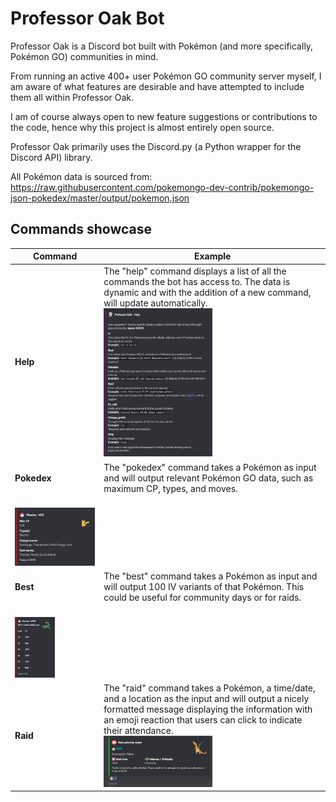 # Professor Oak Bot

Professor Oak is a Discord bot built with Pokémon (and more specifically, Pokémon GO) communities in mind.

From running an active 400+ user Pokémon GO community server myself, I am aware of what features are desirable and have attempted to include them all within Professor Oak.

I am of course always open to new feature suggestions or contributions to the code, hence why this project is almost entirely open source.

Professor Oak primarily uses the Discord.py (a Python wrapper for the Discord API) library.

All Pokémon data is sourced from: https://raw.githubusercontent.com/pokemongo-dev-contrib/pokemongo-json-pokedex/master/output/pokemon.json

## Commands showcase

| Command | Example |
| ---     | ---     |
|**Help**| The "help" command displays a list of all the commands the bot has access to. The data is dynamic and with the addition of a new command, will                                         update automatically. <br> <img src="etc/images/embed_help_message.PNG" width=50% height=50%/>|
|**Pokedex**| The "pokedex" command takes a Pokémon as input and will output relevant Pokémon GO data, such as maximum CP, types, and moves.
 <br> <img src="etc/images/embed_pokedex.PNG" width=100% height=100%/>|
|**Best**| The "best" command takes a Pokémon as input and will output 100 IV variants of that Pokémon. This could be useful for community days or for raids.
 <br> <img src="etc/images/embed_iv_variants.PNG" width=50% height=50%/>|
|**Raid**| The "raid" command takes a Pokémon, a time/date, and a location as the input and will output a nicely formatted message displaying the information with an emoji reaction that users can click to indicate their attendance. <br> <img src="etc/images/embed_raid.PNG" width=50% height=50%/>|
